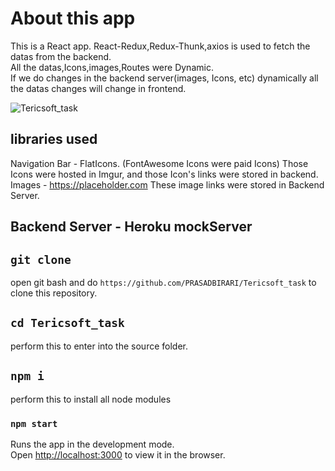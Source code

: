 
# About this app
This is a React app. React-Redux,Redux-Thunk,axios is used to fetch the datas from the backend.<br/>  All the datas,Icons,images,Routes were Dynamic.<br/> 
If we do changes in the backend server(images, Icons, etc) dynamically all the datas changes will change in frontend.

 ![Tericsoft_task](https://user-images.githubusercontent.com/76869468/128011076-d4972a23-bff6-4112-9a6c-28bf40337ee8.png)

## libraries used
Navigation Bar - FlatIcons. (FontAwesome Icons were paid Icons) Those Icons were hosted in Imgur, and those Icon's links were stored in backend.<br/> 
Images - https://placeholder.com  These image links were stored in Backend Server.

## Backend Server - Heroku mockServer

## `git clone`
open git bash and do `https://github.com/PRASADBIRARI/Tericsoft_task` to clone this repository.

## `cd Tericsoft_task`
perform this to enter into the source folder.

## `npm i`
perform this to install all node modules

### `npm start`

Runs the app in the development mode.\
Open [http://localhost:3000](http://localhost:3000) to view it in the browser.
